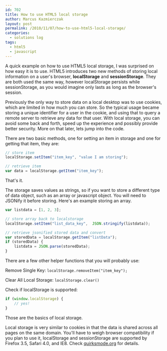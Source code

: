 ```yaml
---
id: 702
title: How to use HTML5 local storage
author: Marcus Kazmierczak
layout: post
permalink: /2010/11/07/how-to-use-html5-local-storage/
categories:
  - solutions log
tags:
  - html5
  - javascript
---
```

A quick example on how to use HTML5 local storage, I was surprised on how easy it is to use. HTML5 introduces two new methods of storing local information on a user's browser, **localStorage** and **sessionStorage**. They are both used the same way, however localStorage persists while sessionStorage, as you would imagine only lasts as long as the browser's session.

Previously the only way to store data on a local desktop was to use cookies, which are limited in how much you can store. So the typical usage became storing a unique identifier for a user in the cookie, and using that to query a remote server to retrieve any data for that user. With local storage, you can avoid some back and forth, speed up the experience and possibly provide better security. More on that later, lets jump into the code.

There are two basic methods, one for setting an item in storage and one for getting that item, they are:

```javascript
// store item
localStorage.setItem("item_key", "value I am storing");

// retrieve item
var data = localStorage.getItem("item_key");
```

That's it.

The storage saves values as strings, so if you want to store a different type of data object, such as an array or javascript object. You will need to JSONify it before storing. Here's an example storing an array.

```javascript
var listdata = [1, 2, 3];

// store array back to localstorage
localStorage.setItem("list_data_key",  JSON.stringify(listdata));

// retrieve jsonified stored data and convert
var storedData = localStorage.getItem("listData");
if (storedData) {
    listdata = JSON.parse(storedData);
}
```

There are a few other helper functions that you will probably use:

Remove Single Key: `localStorage.removeItem("item_key");`

Clear All Local Storage: `localStorage.clear()`

Check if localStorage is supported:

```javascript
if (window.localStorage) {
    // yes!
}
```

Those are the basics of local storage.

Local storage is very similar to cookies in that the data is shared across all pages on the same domain. You'll have to weigh browser compatibility if you plan to use it, localStorage and sessionStorage are supported by Firefox 3.5, Safari 4.0, and IE8. Check [quirksmode.org][1] for details.

 [1]: http://quirksmode.org

